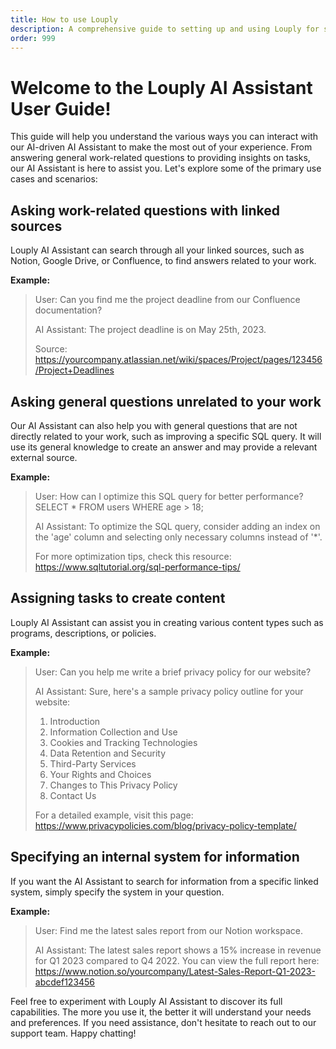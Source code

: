 ```yaml
---
title: How to use Louply
description: A comprehensive guide to setting up and using Louply for streamlined internal communication and knowledge management.
order: 999
---
```


# Welcome to the Louply AI Assistant User Guide!

This guide will help you understand the various ways you can interact with our AI-driven AI Assistant to make the most out of your experience. From answering general work-related questions to providing insights on tasks, our AI Assistant is here to assist you. Let's explore some of the primary use cases and scenarios:

## Asking work-related questions with linked sources

Louply AI Assistant can search through all your linked sources, such as Notion, Google Drive, or Confluence, to find answers related to your work.

**Example:**

>User: Can you find me the project deadline from our Confluence documentation?
>
>AI Assistant: The project deadline is on May 25th, 2023.
>
>Source: https://yourcompany.atlassian.net/wiki/spaces/Project/pages/123456/Project+Deadlines

## Asking general questions unrelated to your work

Our AI Assistant can also help you with general questions that are not directly related to your work, such as improving a specific SQL query. It will use its general knowledge to create an answer and may provide a relevant external source.

**Example:**

>User: How can I optimize this SQL query for better performance? SELECT * FROM users WHERE age > 18;
>
>AI Assistant: To optimize the SQL query, consider adding an index on the 'age' column and selecting only necessary columns instead of '*'.
>
>For more optimization tips, check this resource: https://www.sqltutorial.org/sql-performance-tips/

## Assigning tasks to create content

Louply AI Assistant can assist you in creating various content types such as programs, descriptions, or policies.

**Example:**

>User: Can you help me write a brief privacy policy for our website?
>
>AI Assistant: Sure, here's a sample privacy policy outline for your website:
>
>1. Introduction
>2. Information Collection and Use
>3. Cookies and Tracking Technologies
>4. Data Retention and Security
>5. Third-Party Services
>6. Your Rights and Choices
>7. Changes to This Privacy Policy
>8. Contact Us
>
>For a detailed example, visit this page: https://www.privacypolicies.com/blog/privacy-policy-template/

## Specifying an internal system for information

If you want the AI Assistant to search for information from a specific linked system, simply specify the system in your question.

**Example:**

>User: Find me the latest sales report from our Notion workspace.
>
>AI Assistant: The latest sales report shows a 15% increase in revenue for Q1 2023 compared to Q4 2022. You can view the full report here: https://www.notion.so/yourcompany/Latest-Sales-Report-Q1-2023-abcdef123456

Feel free to experiment with Louply AI Assistant to discover its full capabilities. The more you use it, the better it will understand your needs and preferences. If you need assistance, don't hesitate to reach out to our support team. Happy chatting!
